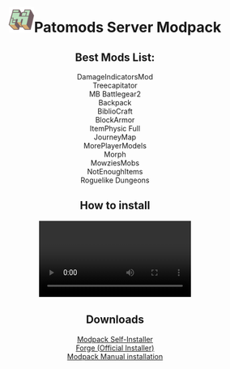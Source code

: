 <header>
<h1><img src="minecraft-logo.png" alt="Logo" width="50" height="50">Patomods Server Modpack</h1>
  <h2>Best Mods List:</h2>
  DamageIndicatorsMod<br />
  Treecapitator<br />
  MB Battlegear2<br />
  Backpack<br />
  BiblioCraft<br />
  BlockArmor<br />
  ItemPhysic Full<br />
  JourneyMap<br />
  MorePlayerModels<br />
  Morph<br />
  MowziesMobs<br />
  NotEnoughItems<br />
  Roguelike Dungeons<br />
<h2>How to install</h2>
  <video autoplay>
     <source src="Como_instalar_mods.mp4" type="video/mp4">
  </video>
<h2>Downloads</h2>
  <a href="Modpack-Installer.exe">Modpack Self-Installer</a><br />
  <a href="Forge.exe">Forge (Official Installer)</a><br />
  <a href="Modpack-files">Modpack Manual installation</a><br />
</header>

